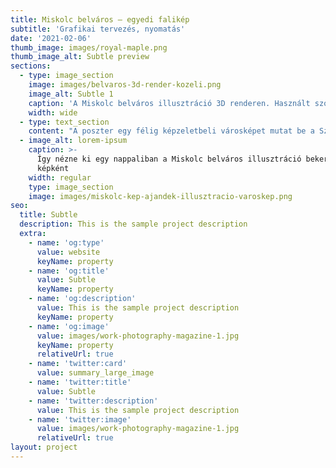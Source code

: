```yaml
---
title: Miskolc belváros – egyedi falikép
subtitle: 'Grafikai tervezés, nyomatás'
date: '2021-02-06'
thumb_image: images/royal-maple.png
thumb_image_alt: Subtle preview
sections:
  - type: image_section
    image: images/belvaros-3d-render-kozeli.png
    image_alt: Subtle 1
    caption: 'A Miskolc belváros illusztráció 3D renderen. Használt szoftver: Blender'
    width: wide
  - type: text_section
    content: "A poszter egy félig képzeletbeli városképet mutat be a Széchenyi utca\_és az Erzsébet tér néhány jellegzetes épületével. Bónusz miskolciságként helyet kapott egy kis szelet az Avasi pincesorból, egy régi bécsi villamos, illetve a Szinva patak is az Erzsébet híddal.\n\n\n**A poszter 3 méretben elérhető:**\n\n*   A3 (29,7 x 42 cm)\n\n*   A2 (42 x 59,4 cm)\n\n*   50 x 70 cm\n"
  - image_alt: lorem-ipsum
    caption: >-
      Így nézne ki egy nappaliban a Miskolc belváros illusztráció bekeretezett
      képként
    width: regular
    type: image_section
    image: images/miskolc-kep-ajandek-illusztracio-varoskep.png
seo:
  title: Subtle
  description: This is the sample project description
  extra:
    - name: 'og:type'
      value: website
      keyName: property
    - name: 'og:title'
      value: Subtle
      keyName: property
    - name: 'og:description'
      value: This is the sample project description
      keyName: property
    - name: 'og:image'
      value: images/work-photography-magazine-1.jpg
      keyName: property
      relativeUrl: true
    - name: 'twitter:card'
      value: summary_large_image
    - name: 'twitter:title'
      value: Subtle
    - name: 'twitter:description'
      value: This is the sample project description
    - name: 'twitter:image'
      value: images/work-photography-magazine-1.jpg
      relativeUrl: true
layout: project
---
```

